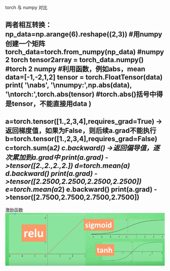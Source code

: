 torch 与 numpy 对比

两者相互转换：
           np_data=np.arange(6).reshape((2,3))    #用numpy创建一个矩阵
           torch_data=torch.from_numpy(np_data)   #numpy 2 torch
           tensor2array = torch_data.numpy()      #torch 2 numpy
#利用函数，例如abs，mean
data=[-1,-2,1,2]
tensor = torch.FloatTensor(data) 
print(
    '\nabs',
    '\nnumpy:',np.abs(data),
    '\ntorch:',torch.abs(tensor)   #torch.abs()括号中得是tensor，不能直接用data
)
-----------------------------------------------------
a=torch.tensor([1.,2,3,4],requires_grad=True)  ->返回梯度值，如果为False，则后续a.grad不能执行
b=torch.tensor([1.,2,3,4],requires_grad=False)
c=torch.sum(a*2)
c.backward()   ->返回偏导值，逐次累加到a.grad中
print(a.grad)  ->tensor([2.,2.,2.,2.])
d=torch.mean(a)
d.backward()
print(a.grad)  ->tensor([2.2500,2.2500,2.2500,2.2500])
e=torch.mean(a*2)
e.backward()
print(a.grad)  ->tensor([2.7500,2.7500,2.7500,2.7500])
---------------------------------------------------------
激励函数
![image](https://github.com/Jinxinxiang5525/jinken/blob/main/%E6%BF%80%E5%8A%B1%E5%87%BD%E6%95%B0.png)
